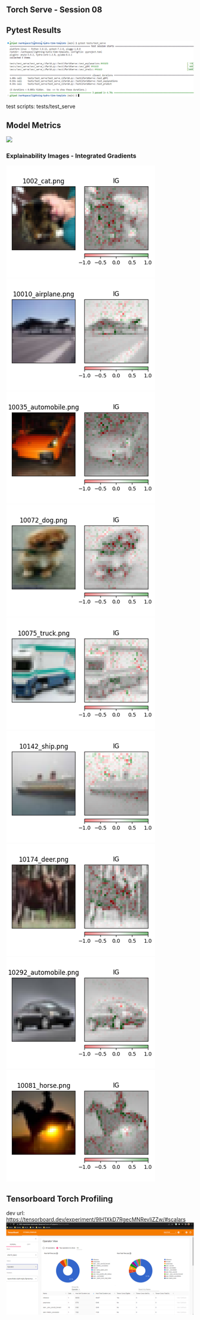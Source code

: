 ## Torch Serve - Session 08

## Pytest Results
![pytest](pytest_serve_pass.png)

test scripts: tests/test_serve

## Model Metrics
![](model_metrics.png)

### Explainability Images - Integrated Gradients
![](explain_images/1002_cat.png)
![](explain_images/10010_airplane.png)
![](explain_images/10035_automobile.png)
![](explain_images/10072_dog.png)
![](explain_images/10075_truck.png)
![](explain_images/10142_ship.png)
![](explain_images/10174_deer.png)
![](explain_images/10292_automobile.png)
![](explain_images/10081_horse.png)


## Tensorboard Torch Profiling
dev url: https://tensorboard.dev/experiment/9lH1XkD7RgecMNRevliZZw/#scalars 
![](tensorboard_profile.png)
